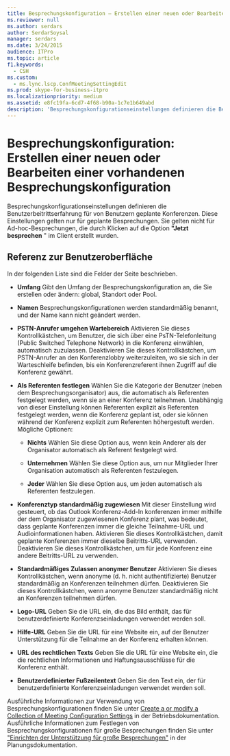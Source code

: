 ```yaml
---
title: Besprechungskonfiguration – Erstellen einer neuen oder Bearbeiten einer vorhandenen Besprechungskonfiguration
ms.reviewer: null
ms.author: serdars
author: SerdarSoysal
manager: serdars
ms.date: 3/24/2015
audience: ITPro
ms.topic: article
f1.keywords:
  - CSH
ms.custom:
  - ms.lync.lscp.ConfMeetingSettingEdit
ms.prod: skype-for-business-itpro
ms.localizationpriority: medium
ms.assetid: e8fc19fa-6cd7-4f68-b90a-1c7e1b649abd
description: 'Besprechungskonfigurationseinstellungen definieren die Benutzerbeitrittserfahrung für von Benutzern geplante Konferenzen. Diese Einstellungen gelten nur für geplante Besprechungen. Sie gelten nicht für Ad-hoc-Besprechungen, die durch Klicken auf die Option "Jetzt besprechen" im Client erstellt wurden.'
---
```


# <a name="meeting-configuration-create-new-or-edit-existing"></a>Besprechungskonfiguration: Erstellen einer neuen oder Bearbeiten einer vorhandenen Besprechungskonfiguration

Besprechungskonfigurationseinstellungen definieren die Benutzerbeitrittserfahrung für von Benutzern geplante Konferenzen. Diese Einstellungen gelten nur für geplante Besprechungen. Sie gelten nicht für Ad-hoc-Besprechungen, die durch Klicken auf die Option **"Jetzt besprechen** " im Client erstellt wurden.

## <a name="ui-reference"></a>Referenz zur Benutzeroberfläche

In der folgenden Liste sind die Felder der Seite beschrieben.

- **Umfang** Gibt den Umfang der Besprechungskonfiguration an, die Sie erstellen oder ändern: global, Standort oder Pool.

- **Namen** Besprechungskonfigurationen werden standardmäßig benannt, und der Name kann nicht geändert werden.

- **PSTN-Anrufer umgehen Wartebereich** Aktivieren Sie dieses Kontrollkästchen, um Benutzer, die sich über eine PsTN-Telefonleitung (Public Switched Telephone Network) in die Konferenz einwählen, automatisch zuzulassen. Deaktivieren Sie dieses Kontrollkästchen, um PSTN-Anrufer an den Konferenzlobby weiterzuleiten, wo sie sich in der Warteschleife befinden, bis ein Konferenzreferent ihnen Zugriff auf die Konferenz gewährt.

- **Als Referenten festlegen** Wählen Sie die Kategorie der Benutzer (neben dem Besprechungsorganisator) aus, die automatisch als Referenten festgelegt werden, wenn sie an einer Konferenz teilnehmen. Unabhängig von dieser Einstellung können Referenten explizit als Referenten festgelegt werden, wenn die Konferenz geplant ist, oder sie können während der Konferenz explizit zum Referenten höhergestuft werden. Mögliche Optionen:

  - **Nichts** Wählen Sie diese Option aus, wenn kein Anderer als der Organisator automatisch als Referent festgelegt wird.

  - **Unternehmen** Wählen Sie diese Option aus, um nur Mitglieder Ihrer Organisation automatisch als Referenten festzulegen.

  - **Jeder** Wählen Sie diese Option aus, um jeden automatisch als Referenten festzulegen.

- **Konferenztyp standardmäßig zugewiesen** Mit dieser Einstellung wird gesteuert, ob das Outlook Konferenz-Add-In konferenzen immer mithilfe der dem Organisator zugewiesenen Konferenz plant, was bedeutet, dass geplante Konferenzen immer die gleiche Teilnahme-URL und Audioinformationen haben. Aktivieren Sie dieses Kontrollkästchen, damit geplante Konferenzen immer dieselbe Beitritts-URL verwenden. Deaktivieren Sie dieses Kontrollkästchen, um für jede Konferenz eine andere Beitritts-URL zu verwenden.

- **Standardmäßiges Zulassen anonymer Benutzer** Aktivieren Sie dieses Kontrollkästchen, wenn anonyme (d. h. nicht authentifizierte) Benutzer standardmäßig an Konferenzen teilnehmen dürfen. Deaktivieren Sie dieses Kontrollkästchen, wenn anonyme Benutzer standardmäßig nicht an Konferenzen teilnehmen dürfen.

- **Logo-URL** Geben Sie die URL ein, die das Bild enthält, das für benutzerdefinierte Konferenzseinladungen verwendet werden soll.

- **Hilfe-URL** Geben Sie die URL für eine Website ein, auf der Benutzer Unterstützung für die Teilnahme an der Konferenz erhalten können.

- **URL des rechtlichen Texts** Geben Sie die URL für eine Website ein, die die rechtlichen Informationen und Haftungsausschlüsse für die Konferenz enthält.

- **Benutzerdefinierter Fußzeilentext** Geben Sie den Text ein, der für benutzerdefinierte Konferenzseinladungen verwendet werden soll.

Ausführliche Informationen zur Verwendung von Besprechungskonfigurationen finden Sie unter [Create a or modify a Collection of Meeting Configuration Settings](/previous-versions/office/lync-server-2013/lync-server-2013-create-or-modify-a-collection-of-meeting-configuration-settings) in der Betriebsdokumentation. Ausführliche Informationen zum Festlegen von Besprechungskonfigurationen für große Besprechungen finden Sie unter ["Einrichten der Unterstützung für große Besprechungen"](/previous-versions/office/lync-server-2013/lync-server-2013-setting-up-support-for-large-meetings) in der Planungsdokumentation.